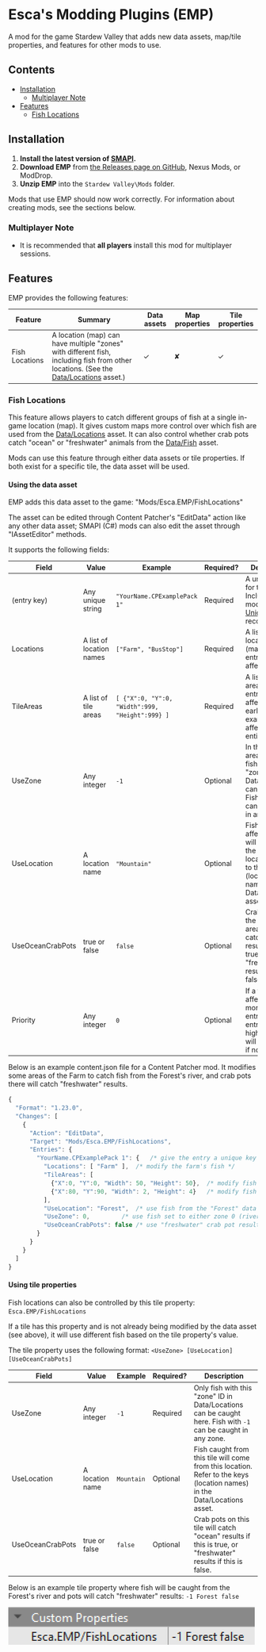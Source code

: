 # Esca's Modding Plugins (EMP)
A mod for the game Stardew Valley that adds new data assets, map/tile properties, and features for other mods to use.

## Contents
* [Installation](#installation)
     * [Multiplayer Note](#multiplayer-note)
* [Features](#features)
     * [Fish Locations](#fish-locations)

## Installation
1. **Install the latest version of [SMAPI](https://smapi.io/).**
2. **Download EMP** from [the Releases page on GitHub](https://github.com/Esca-MMC/EscasModdingPlugins/releases), Nexus Mods, or ModDrop.
3. **Unzip EMP** into the `Stardew Valley\Mods` folder.

Mods that use EMP should now work correctly. For information about creating mods, see the sections below.

### Multiplayer Note
* It is recommended that **all players** install this mod for multiplayer sessions.

## Features
EMP provides the following features:

Feature | Summary | Data assets | Map properties | Tile properties
--------|---------|-----------------|---------------------|---------------------
Fish Locations | A location (map) can have multiple "zones" with different fish, including fish from other locations. (See the [Data/Locations](https://stardewvalleywiki.com/Modding:Location_data) asset.) | ✓ | ✘ | ✓

### Fish Locations
This feature allows players to catch different groups of fish at a single in-game location (map). It gives custom maps more control over which fish are used from the [Data/Locations](https://stardewvalleywiki.com/Modding:Location_data) asset. It can also control whether crab pots catch "ocean" or "freshwater" animals from the [Data/Fish](https://stardewvalleywiki.com/Modding:Fish_data) asset.

Mods can use this feature through either data assets or tile properties. If both exist for a specific tile, the data asset will be used.

#### Using the data asset
EMP adds this data asset to the game: "Mods/Esca.EMP/FishLocations"

The asset can be edited through Content Patcher's "EditData" action like any other data asset; SMAPI (C#) mods can also edit the asset through "IAssetEditor" methods.

It supports the following fields:

Field | Value | Example | Required? | Description
------|-------|---------|-----------|------------
(entry key) | Any unique string | `"YourName.CPExamplePack 1"` | Required | A unique key for this entry. Including your mod's [UniqueID](https://www.stardewvalleywiki.com/Modding:Modder_Guide/APIs/Manifest) is recommended.
Locations | A list of location names | `["Farm", "BusStop"]` | Required | A list of locations (maps) this entry will affect.
TileAreas | A list of tile areas | `[ {"X":0, "Y":0, "Width":999, "Height":999} ]` | Required | A list of tile areas this entry will affect. The earlier example will affect the entire map.
UseZone | Any integer | `-1` | Optional | In the affected areas, only fish with this "zone" ID in Data/Locations can be caught. Fish with `-1` can be caught in any zone.
UseLocation | A location name | `"Mountain"` | Optional | Fish in the affected areas will come from the named location. Refer to the keys (location names) in the Data/Locations asset.
UseOceanCrabPots | true or false | `false` | Optional | Crab pots in the affected areas will catch "ocean" results if this is true, or "freshwater" results if this is false.
Priority | Any integer | `0` | Optional | If a tile is affected by more than one entry, the entry will the highest priority will be used. 0 if not provided.

Below is an example content.json file for a Content Patcher mod. It modifies some areas of the Farm to catch fish from the Forest's river, and crab pots there will catch "freshwater" results.
```js
{
  "Format": "1.23.0",
  "Changes": [
    {
      "Action": "EditData",
      "Target": "Mods/Esca.EMP/FishLocations",
      "Entries": {
        "YourName.CPExamplePack 1": {	/* give the entry a unique key */
          "Locations": [ "Farm" ],	/* modify the farm's fish */
          "TileAreas": [
            {"X":0, "Y":0, "Width": 50, "Height": 50},	/* modify fish from tiles 0,0 - 49,49 */
            {"X":80, "Y":90, "Width": 2, "Height": 4}	/* modify fish from tiles 80,90 - 81,93 */
          ],
          "UseLocation": "Forest", 	/* use fish from the "Forest" data in Data/Locations */
          "UseZone": 0, 		/* use fish set to either zone 0 (river) or -1 (everywhere) in Data/Locations */
          "UseOceanCrabPots": false	/* use "freshwater" crab pot results from Data/Fish */
        }
      }
    }
  ]
}
```

#### Using tile properties
Fish locations can also be controlled by this tile property: `Esca.EMP/FishLocations`

If a tile has this property and is not already being modified by the data asset (see above), it will use different fish based on the tile property's value.

The tile property uses the following format: `<UseZone> [UseLocation] [UseOceanCrabPots]`

Field | Value | Example | Required? | Description
------|-------|---------|-----------|------------
UseZone | Any integer | `-1` | Required | Only fish with this "zone" ID in Data/Locations can be caught here. Fish with `-1` can be caught in any zone.
UseLocation | A location name | `Mountain` | Optional | Fish caught from this tile will come from this location. Refer to the keys (location names) in the Data/Locations asset.
UseOceanCrabPots | true or false | `false` | Optional | Crab pots on this tile will catch "ocean" results if this is true, or "freshwater" results if this is false.

Below is an example tile property where fish will be caught from the Forest's river and pots will catch "freshwater" results: `-1 Forest false`

![Esca.EMP/FishLocations: -1 Forest false](docs/images/FishLocations_TileProperty.png)
